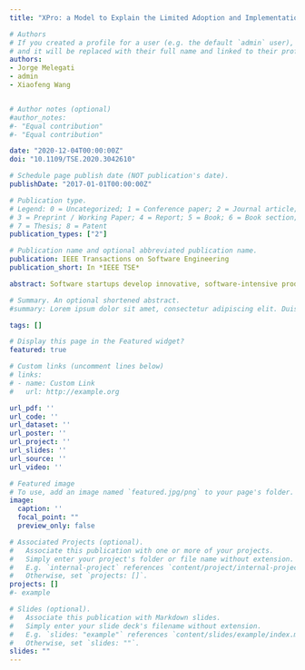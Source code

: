 ```yaml
---
title: "XPro: a Model to Explain the Limited Adoption and Implementation of Experimentation in Software Startups"

# Authors
# If you created a profile for a user (e.g. the default `admin` user), write the username (folder name) here
# and it will be replaced with their full name and linked to their profile.
authors:
- Jorge Melegati
- admin
- Xiaofeng Wang


# Author notes (optional)
#author_notes:
#- "Equal contribution"
#- "Equal contribution"

date: "2020-12-04T00:00:00Z"
doi: "10.1109/TSE.2020.3042610"

# Schedule page publish date (NOT publication's date).
publishDate: "2017-01-01T00:00:00Z"

# Publication type.
# Legend: 0 = Uncategorized; 1 = Conference paper; 2 = Journal article;
# 3 = Preprint / Working Paper; 4 = Report; 5 = Book; 6 = Book section;
# 7 = Thesis; 8 = Patent
publication_types: ["2"]

# Publication name and optional abbreviated publication name.
publication: IEEE Transactions on Software Engineering
publication_short: In *IEEE TSE*

abstract: Software startups develop innovative, software-intensive products or services. Such innovativeness translates into uncertainty regarding a matching need for a product from potential customers, representing a possible determinant reason for startup failure. Research has shown that experimentation, an approach based on the use experiments to guide several aspects of software development, could improve these companies' success rate by fostering the evaluation of assumptions about customers' needs before developing a full-fledged product. Nevertheless, software startups are not using experimentation as expected. In this study, we investigated the reasons behind such a mismatch between theory and practice. To achieve it, we performed a qualitative survey study of 106 failed software startups.

# Summary. An optional shortened abstract.
#summary: Lorem ipsum dolor sit amet, consectetur adipiscing elit. Duis posuere tellus ac convallis placerat. Proin tincidunt magna sed ex sollicitudin condimentum.

tags: []

# Display this page in the Featured widget?
featured: true

# Custom links (uncomment lines below)
# links:
# - name: Custom Link
#   url: http://example.org

url_pdf: ''
url_code: ''
url_dataset: ''
url_poster: ''
url_project: ''
url_slides: ''
url_source: ''
url_video: ''

# Featured image
# To use, add an image named `featured.jpg/png` to your page's folder. Image credit: [**Unsplash**](https://unsplash.com/photos/pLCdAaMFLTE)
image:
  caption: ''
  focal_point: ""
  preview_only: false

# Associated Projects (optional).
#   Associate this publication with one or more of your projects.
#   Simply enter your project's folder or file name without extension.
#   E.g. `internal-project` references `content/project/internal-project/index.md`.
#   Otherwise, set `projects: []`.
projects: []
#- example

# Slides (optional).
#   Associate this publication with Markdown slides.
#   Simply enter your slide deck's filename without extension.
#   E.g. `slides: "example"` references `content/slides/example/index.md`.
#   Otherwise, set `slides: ""`.
slides: ""
---
```

